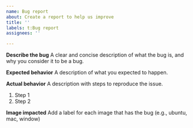 ```yaml
---
name: Bug report
about: Create a report to help us improve
title: ''
labels: t:Bug report
assignees: ''

---
```


**Describe the bug**
A clear and concise description of what the bug is, and why you consider it to be a bug.

**Expected behavior**
A description of what you expected to happen.

**Actual behavior**
A description with steps to reproduce the issue.

1. Step 1
2. Step 2

**Image impacted**
Add a label for each image that has the bug (e.g., ubuntu, mac, window)
